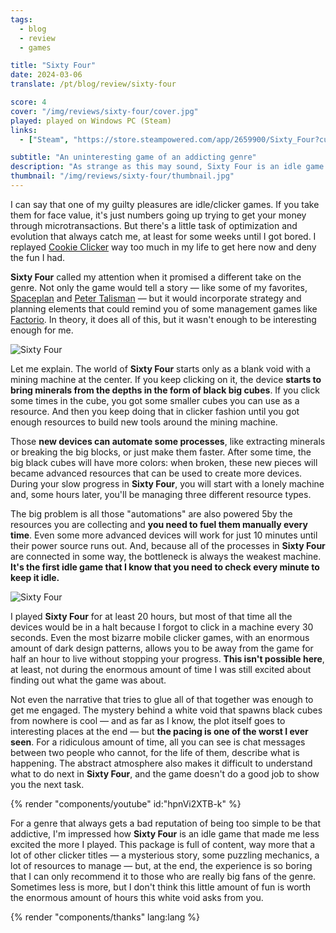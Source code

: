 ```yaml
---
tags:
  - blog
  - review
  - games

title: "Sixty Four"
date: 2024-03-06
translate: /pt/blog/review/sixty-four

score: 4
cover: "/img/reviews/sixty-four/cover.jpg"
played: played on Windows PC (Steam)
links:
  - ["Steam", "https://store.steampowered.com/app/2659900/Sixty_Four?curator_clanid=44763507"]

subtitle: "An uninteresting game of an addicting genre"
description: "As strange as this may sound, Sixty Four is an idle game that made me play less of it every time, mostly because of its odd pacing and design."
thumbnail: "/img/reviews/sixty-four/thumbnail.jpg"
---
```


I can say that one of my guilty pleasures are idle/clicker games. If you take them for face value, it's just numbers going up trying to get your money through microtransactions. But there's a little task of optimization and evolution that always catch me, at least for some weeks until I got bored. I replayed [Cookie Clicker](https://orteil.dashnet.org/cookieclicker/) way too much in my life to get here now and deny the fun I had.

**Sixty Four** called my attention when it promised a different take on the genre. Not only the game would tell a story — like some of my favorites, [Spaceplan](https://spaceplan.click/) and [Peter Talisman](https://petertalisman.quest/) — but it would incorporate strategy and planning elements that could remind you of some management games like [Factorio](https://www.factorio.com/). In theory, it does all of this, but it wasn't enough to be interesting enough for me.

![Sixty Four](/img/reviews/sixty-four/cubes.jpg)

Let me explain. The world of **Sixty Four** starts only as a blank void with a mining machine at the center. If you keep clicking on it, the device **starts to bring minerals from the depths in the form of black big cubes**. If you click some times in the cube, you got some smaller cubes you can use as a resource. And then you keep doing that in clicker fashion until you got enough resources to build new tools around the mining machine.

Those **new devices can automate some processes**, like extracting minerals or breaking the big blocks, or just make them faster. After some time, the big black cubes will have more colors: when broken, these new pieces will became advanced resources that can be used to create more devices. During your slow progress in **Sixty Four**, you will start with a lonely machine and, some hours later, you'll be managing three different resource types.

The big problem is all those "automations" are also powered 5by the resources you are collecting and **you need to fuel them manually every time**. Even some more advanced devices will work for just 10 minutes until their power source runs out. And, because all of the processes in **Sixty Four** are connected in some way, the bottleneck is always the weakest machine. **It's the first idle game that I know that you need to check every minute to keep it idle.**

![Sixty Four](/img/reviews/sixty-four/story.jpg)

I played **Sixty Four** for at least 20 hours, but most of that time all the devices would be in a halt because I forgot to click in a machine every 30 seconds. Even the most bizarre mobile clicker games, with an enormous amount of dark design patterns, allows you to be away from the game for half an hour to live without stopping your progress. **This isn't possible here**, at least, not during the enormous amount of time I was still excited about finding out what the game was about.

Not even the narrative that tries to glue all of that together was enough to get me engaged. The mystery behind a white void that spawns black cubes from nowhere is cool — and as far as I know, the plot itself goes to interesting places at the end — but **the pacing is one of the worst I ever seen**. For a ridiculous amount of time, all you can see is chat messages between two people who cannot, for the life of them, describe what is happening. The abstract atmosphere also makes it difficult to understand what to do next in **Sixty Four**, and the game doesn't do a good job to show you the next task.

{% render "components/youtube" id:"hpnVi2XTB-k" %}

For a genre that always gets a bad reputation of being too simple to be that addictive, I'm impressed how **Sixty Four** is an idle game that made me less excited the more I played. This package is full of content, way more that a lot of other clicker titles — a mysterious story, some puzzling mechanics, a lot of resources to manage — but, at the end, the experience is so boring that I can only recommend it to those who are really big fans of the genre. Sometimes less is more, but I don't think this little amount of fun is worth the enormous amount of hours this white void asks from you.

{% render "components/thanks" lang:lang %}
